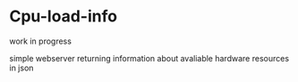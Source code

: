 # Cpu-load-info
work in progress

simple webserver returning information about avaliable hardware resources in json
